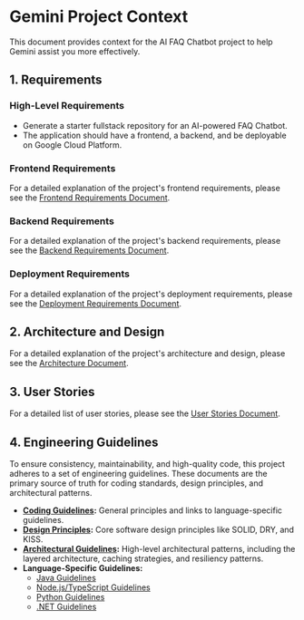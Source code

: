 # Gemini Project Context

This document provides context for the AI FAQ Chatbot project to help Gemini assist you more effectively.

## 1. Requirements

### High-Level Requirements

- Generate a starter fullstack repository for an AI-powered FAQ Chatbot.
- The application should have a frontend, a backend, and be deployable on Google Cloud Platform.

### Frontend Requirements

For a detailed explanation of the project's frontend requirements, please see the [Frontend Requirements Document](./docs/requirements/frontend.md).

### Backend Requirements

For a detailed explanation of the project's backend requirements, please see the [Backend Requirements Document](./docs/requirements/backend.md).

### Deployment Requirements

For a detailed explanation of the project's deployment requirements, please see the [Deployment Requirements Document](./docs/requirements/deployment.md).

## 2. Architecture and Design

For a detailed explanation of the project's architecture and design, please see the [Architecture Document](./docs/architecture.md).

## 3. User Stories

For a detailed list of user stories, please see the [User Stories Document](./docs/requirements/user_stories.md).

## 4. Engineering Guidelines

To ensure consistency, maintainability, and high-quality code, this project adheres to a set of engineering guidelines. These documents are the primary source of truth for coding standards, design principles, and architectural patterns.

- **[Coding Guidelines](./docs/guidelines/coding_guidelines.md):** General principles and links to language-specific guidelines.
- **[Design Principles](./docs/guidelines/design_principles.md):** Core software design principles like SOLID, DRY, and KISS.
- **[Architectural Guidelines](./docs/guidelines/architectural_patterns.md):** High-level architectural patterns, including the layered architecture, caching strategies, and resiliency patterns.
- **Language-Specific Guidelines:**
    - [Java Guidelines](./docs/guidelines/java_guidelines.md)
    - [Node.js/TypeScript Guidelines](./docs/guidelines/nodejs_guidelines.md)
    - [Python Guidelines](./docs/guidelines/python_guidelines.md)
    - [.NET Guidelines](./docs/guidelines/dotnet_guidelines.md)
